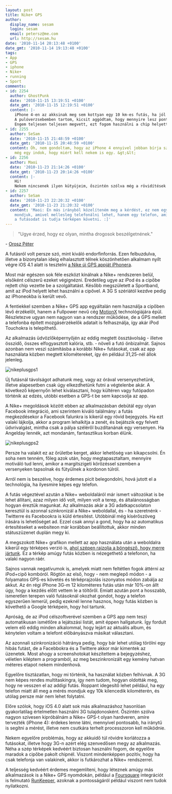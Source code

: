 ```yaml
---
layout: post
title: Nike+ GPS
author:
  display_name: sesam
  login: sesam
  email: petersz@me.com
  url: http://sesam.hu
date: '2010-11-14 20:13:48 +0100'
date_gmt: '2010-11-14 19:13:48 +0100'
tags:
- App
- GPS
- iphone
- Nike+
- running
- Sport
comments:
- id: 2254
  author: GhostPunk
  date: '2010-11-15 13:19:51 +0100'
  date_gmt: '2010-11-15 12:19:51 +0100'
  content: |-
    iPhone 4-en az akksinak meg sem kottyan egy 10 km-es futás, ha jól emlékszem olyan 10-15% körül vitt lett. (majd most megnézem mindjárt, csak még kell egy kávé előtte:)
    A pulóverzsebemben tartom, kicsit aggódtam, hogy mennyire lesz pontos a GPS jel, de visszanézve gyakorlatilag semmit nem tévedett. Én az ipod appot elindítottam, aztán léptem át a Nike + GPS-be, szerintem így megy repeaten. Habár két órás podcastet hallgattam, úgyhogy ez még nem derült ki:)
    Engem teljesen teljesen megvett, ezt fogom használni a chip helyett.
- id: 2255
  author: SeSam
  date: '2010-11-15 21:48:59 +0100'
  date_gmt: '2010-11-15 20:48:59 +0100'
  content: Óh, nem gondoltam, hogy az iPhone 4 ennyivel jobban bírja szuflával is...
    még egy indok, hogy miért kell nekem is egy. &gt;&lt;
- id: 2256
  author: Maoi
  date: '2010-11-23 21:14:26 +0100'
  date_gmt: '2010-11-23 20:14:26 +0100'
  content: |-
    Hi!
    Nekem nincsenek ilyen kütyüjeim, őszintén szólva még a rövidítések mindegyikét sem értettem, de azért az érdekes probléma, hogy mindent tudsz a telefonoddal futás közben, csak telefonálni nem biztos... Bár jó kérdés persze, hogy akarsz-e.
- id: 2257
  author: SeSam
  date: '2010-11-23 22:20:32 +0100'
  date_gmt: '2010-11-23 21:20:32 +0100'
  content: 'Maoi: Én más irányból közelíteném meg a kérdést, ez nem egy lépésszámláló
    mondjuk, amivel mellesleg telefonálni lehet, hanem egy telefon, ami mellesleg
    a futásodat is tudja térképen követni. :]'
---
```


> "Ugye érzed, hogy ez olyan, mintha drogosok beszélgetnének."

\- [Orosz Péter](http://oroszpeter.tumblr.com)

A futásról volt persze szó, mint kiváló endorfinforrás. Ezen felbuzdulva, illetve a bizonytalan ideig elhalasztott télnek köszönhetően alkalmam nyílt végre iOS 4.1 alatt is tesztelni [a Nike új GPS appját iPhonera](http://itunes.apple.com/hu/app/nike-gps/id387771637?mt=8).

Most már egészen sok féle eszközt kínálnak a Nike+ rendszeren belül, elsőként célszerű ezeket végignézni. Eredetileg ugye az iPod és a cipőbe rejtett chip vezette be a szolgáltatást. Később megszületett a Sportband, amit az iPod helyett lehet használni a cipővel. A 3G S szériától kezdve pedig az iPhoneokba is került vevő.

A fentiekkel szemben a Nike+ GPS app egyáltalán nem használja a cipőben lévő érzékelőt, hanem a Fullpower nevű cég [MotionX](http://www.motionx.com) technológiájára épül. Részletezve ugyan nem nagyon van a rendszer működése, de a GPS mellett a telefonba épített mozgásérzékelők adatait is felhasználja, így akár iPod Touchokra is telepíthető.

Az alkalmazás üdvözlőképernyőjén az eddig megtett össztávolság - illetve összidő, összes elfogyasztott kalória, stb. - növeli a futó önbizalmát. Sajnos azonban nem veszi számításba a korábbi Nike+ futásokat, csak az app használata közben megtett kilométereket, így én például 31,25-nél állok jelenleg.

![nikeplusgps1](http://img.skitch.com/20101114-1q8euhmn3x1ebtnj1qnbukwmtn.png)

Új futásnál távolságot adhatunk meg, vagy az órával versenyezhetünk, illetve alapesetben csak úgy elkezdhetünk futni a végtelenbe akár. A következő képernyőn lehet kiválasztani, hogy kültéren vagy futópadon történik az edzés, utóbbi esetben a GPS-t be sem kapcsolja az app.

A Nike+ megoldások között ebben az alkalmazásban debütál egy olyan Facebook integráció, ami szerintem kiváló találmány: a futás megkezdésekor a Facebook falunkra is kikerül egy rövid bejegyzés. Ha ezt valaki lájkolja, akkor a program lehalkítja a zenét, és bejátszik egy felvett üdvrivalgást, mintha csak a pálya széléről buzdítanának egy versenyen. Ha Angelday lennék, azt mondanám, fantasztikus korban élünk.

![nikeplusgps2](http://img.skitch.com/20101114-be8d92rsbg5jhjfyd5ht987dwu.png)

Persze ha valakit ez az őrületbe kerget, akkor lehetőség van kikapcsolni. Én soha nem tenném, főleg azok után, hogy megtapasztaltam, mennyire motiváló tud lenni, amikor a margitszigeti körözéssel szemben a versenyeken tapsolnak és fütyülnek a kordonon túlról.

Arról nem is beszélve, hogy érdemes picit belegondolni, hová jutott el a technológia, ha ilyesmire képes egy telefon.

A futás végeztével azután a Nike+ weboldaláról már ismert változókat is be lehet állítani, azaz milyen idő volt, milyen volt a terep, és általánosságban hogyan éreztük magunkat. Az alkalmazás akár a 3G adatkapcsolaton keresztül is azonnal szinkronizál a Nike+ weboldallal, és - ha szeretnénk - Twitterre és Facebookra is küld értesítést. Utóbbinál még kísérőszöveg írására is lehetőséget ad. Ezzel csak annyi a gond, hogy ha az automatikus értesítéseket a websiteon már korábban beállítottuk, akkor minden státuszüzenet duplán megy ki.

A megszokott Nike+ grafikon mellett az app használata után a weboldalra kikerül egy térképes verzió is, [ahol szépen rajzolja a böngésző, hogy merre jártunk](http://nikerunning.nike.com/nikeos/p/nikeplus/en_GB/plus/#//runs/gps/76293891/699588607). Ez a térkép amúgy futás közben is nézegethető a telefonon, ha valaki nagyon ráér.

Sajnos vannak negatívumok is, amelyek miatt nem feltétlen fogok áttérni az iPod+cipő kombóról. Rögtön az első, hogy - nem meglepő módon - a folyamatos GPS-es követés és térképrajzolás iszonyatos módon zabálja az akkut. Az én régi iPhone 3G-m 12 kilométeres futás után már 10%-on állt úgy, hogy a kezdés előtt vettem le a töltőről. Emiatt azután pont a hosszabb, ismeretlen terepen való futásoknál okozhat gondot, hogy a telefon egyszerűen lemerül, pedig ezeknél lenne hasznos, hogy futás közben is követhető a Google térképein, hogy hol tartunk.

Apróság, de az iPod célszoftverével szemben a GPS app nem teszi automatikusan ismétlőre a lejátszási listát, amit éppen hallgatunk. Így fordult velem elő eddig minden alkalommal, hogy lejárt az aktuális album, és kénytelen voltam a telefont előbányászva másikat választani.

Az azonnali szinkronizáció hátránya pedig, hogy bár lehet utólag törölni egy hibás futást, de a Facebbokra és a Twittere akkor már kimentek az üzenetek. Most ahogy a screenshotokat készítettem a bejegyzéshez, véletlen kiléptem a programból, az meg beszinkronizált egy kemény hatvan méteres etapot nekem mindenhová.

Egyelőre tisztázatlan, hogy mi történik, ha használat közben felhívnak. A 3G nem képes rendes multitaskingra, így nem tudom, hogyan oldották meg, hogy ne vesszen el az addigi futás. Roppant idegesítő lehet például, ha egy telefon miatt áll meg a mérés mondjuk egy 10k kilencedik kilométerén, és utólag persze már nem lehet folytatni.

Előre szólok, hogy iOS 4.0 alatt sok más alkalmazáshoz hasonlóan gyakorlatilag értelmetlen használni 3G tulajdonosként. Őszintén szólva nagyon szívesen kipróbálnám a Nike+ GPS-t olyan hardveren, amire tervezték (iPhone 4): érdekes lenne látni, mennyivel pontosabb, ha iránytű is segítni a mérést, illetve nem csutkára terhelt processzoron kell működnie.

Nekem egyelőre problémás, hogy az akkuidő túl rövidre korlátozza a futásokat, illetve hogy 3G-n azért elég szenvedősen megy az alkalmazás. Néha a szép térképek kedvéért biztosan használni fogom, de egyelőre maradok a cipőbe pakolt chipnél. Viszont mindenképpen pozitív, hogy ha csak telefonja van valakinek, akkor is futkározhat a Nike+ rendszerrel.

A teljesség kedvéért érdemes megemlíteni, hogy léteznek amúgy más alkalmazások is a Nike+ GPS nyomdokán, például a [Foursquare](http://foursquare.com) integrációt is felmutató [RunKeeper](http://runkeeper.com), azoknak a pontosságáról például viszont nem tudok nyilatkozni.
